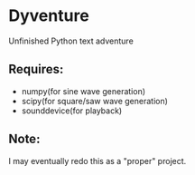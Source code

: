 # Dyventure
Unfinished Python text adventure
## Requires:
- numpy(for sine wave generation)
- scipy(for square/saw wave generation)
- sounddevice(for playback)
## Note:
I may eventually redo this as a "proper" project.
